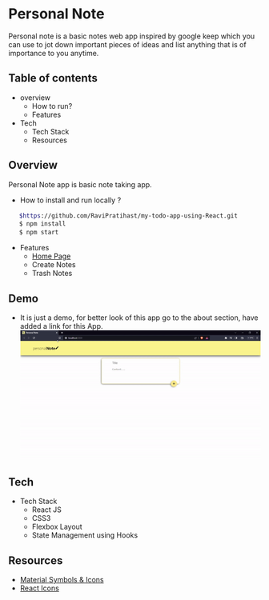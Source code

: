 # Personal Note

Personal note is a basic notes web app inspired by google keep which you can use to jot down important pieces of ideas and list anything that is of importance to you anytime.

## Table of contents

- overview
  - How to run?
  - Features
- Tech
  - Tech Stack
  - Resources

## Overview

Personal Note app is basic note taking app.

- How to install and run locally ?

```bash
   $https://github.com/RaviPratihast/my-todo-app-using-React.git
   $ npm install
   $ npm start
```

- Features
  - [Home Page](https://personalnoteapp.netlify.app/)
  - Create Notes
  - Trash Notes

## Demo

- It is just a demo, for better look of this app go to the about section, have added a link for this App.
  ![Personal Note](/public/note%20app.gif)

## Tech

- Tech Stack
  - React JS
  - CSS3
  - Flexbox Layout
  - State Management using Hooks

## Resources

- [Material Symbols & Icons](https://fonts.google.com/icons)
- [React Icons](https://react-icons.github.io/react-icons/)
